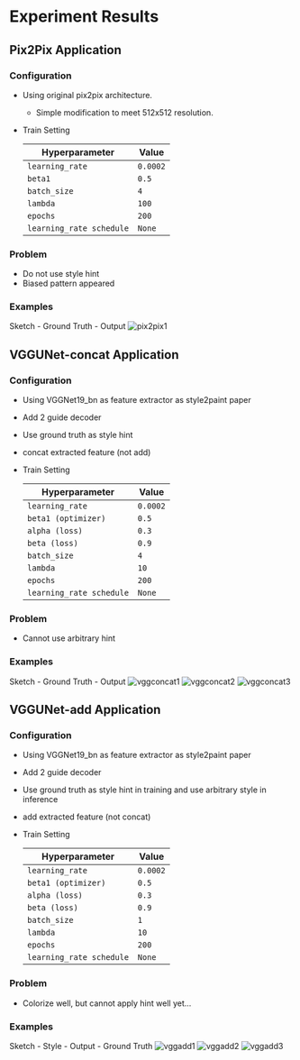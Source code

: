 # Experiment Results


## Pix2Pix Application
### Configuration
  - Using original pix2pix architecture. 
    - Simple modification to meet 512x512 resolution. 
  - Train Setting
  
    Hyperparameter   | Value
    --------------   | ---------
    `learning_rate`  | `0.0002`
    `beta1`  | `0.5`
    `batch_size`  | `4`
    `lambda`  | `100`
    `epochs`  | `200`
    `learning_rate schedule`  | `None`

### Problem
  - Do not use style hint
  - Biased pattern appeared

### Examples

Sketch - Ground Truth - Output
![pix2pix1](https://i.imgur.com/swgvRAl.png)
## VGGUNet-concat Application
### Configuration
  - Using VGGNet19_bn as feature extractor as style2paint paper
  - Add 2 guide decoder
  - Use ground truth as style hint
  - concat extracted feature (not add)
  - Train Setting
  
    Hyperparameter   | Value
    --------------   | ---------
    `learning_rate`  | `0.0002`
    `beta1 (optimizer)`  | `0.5`
    `alpha (loss)`  | `0.3`
    `beta (loss)`  | `0.9`
    `batch_size`  | `4`
    `lambda`  | `10`
    `epochs`  | `200`
    `learning_rate schedule`  | `None`

### Problem
  - Cannot use arbitrary hint

### Examples

Sketch - Ground Truth - Output
![vggconcat1](https://i.imgur.com/OXGhdqO.png)
![vggconcat2](https://i.imgur.com/EPvoVsY.png)
![vggconcat3](https://i.imgur.com/fnZKQfE.png)


## VGGUNet-add Application
### Configuration
  - Using VGGNet19_bn as feature extractor as style2paint paper
  - Add 2 guide decoder
  - Use ground truth as style hint in training and use arbitrary style in inference
  - add extracted feature (not concat)
  - Train Setting
  
    Hyperparameter   | Value
    --------------   | ---------
    `learning_rate`  | `0.0002`
    `beta1 (optimizer)`  | `0.5`
    `alpha (loss)`  | `0.3`
    `beta (loss)`  | `0.9`
    `batch_size`  | `1`
    `lambda`  | `10`
    `epochs`  | `200`
    `learning_rate schedule`  | `None`

### Problem
  - Colorize well, but cannot apply hint well yet...

### Examples
Sketch - Style - Output - Ground Truth 
![vggadd1](https://i.imgur.com/l2reucJ.png)
![vggadd2](https://i.imgur.com/vUMMc2u.png)
![vggadd3](https://i.imgur.com/9t9JFTC.png)

